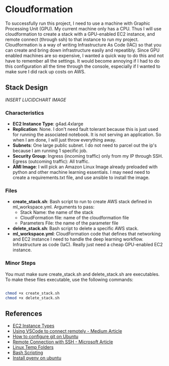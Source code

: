 # Cloudformation

To successfully run this project, I need to use a machine with Graphic Processing Unit (GPU).  My current machine only has a CPU.  Thus I will use cloudformation to create a stack with a GPU-enabled EC2 instance, and remote connect (through ssh) to that instance to run my project.  Cloudformation is a way of writing Infrastructure As Code (IAC) so that you can create and bring down infrastructure easily and repeatibly. Since GPU enabled machines are so expensive, I wanted a quick way to do this and not have to remember all the settings.  It would become annoying if I had to do this configuration all the time through the console, especially if I wanted to make sure I did rack up costs on AWS.

## Stack Design

*INSERT LUCIDCHART IMAGE*

### Characteristics

- **EC2 Instance Type**: g4ad.4xlarge
- **Replication**: None.  I don't need fault tolerant because this is just used for running the associated notebook. It is not serving an application.  So when I am done, I will just throw everything away.
- **Subnets**: One large public subnet. I do not need to parcel out the ip's because I am running 1 specific job.
- **Security Group**: Ingress (incoming traffic) only from my IP through SSH.  Egress (outcoming traffic): All traffic.
- **AMI Image**:  I will pick an Amazon Linux Image already preloaded with python and other machine learning essentials. I may need need to create a requirements.txt file, and use ansible to install the image.

### Files

- **create_stack.sh**: Bash script to run to create AWS stack defined in ml_workspace.yml. Arguments to pass:
  - Stack Name: the name of the stack
  - CloudFormation file: name of the cloudformation file
  - Parameters File: the name of the parameter file
- **delete_stack.sh**: Bash script to delete a specific AWS stack.
- **ml_workspace.yml**: CloudFormation code that defines that networking and EC2 instance I need to handle the deep learning workflow. Infrastructure as code (IaC). Really just need a cheap GPU-enabled EC2 instance.

### Minor Steps

You must make sure create_stack.sh and delete_stack.sh are executables. To make these files executable, use the following commands:

```bash

chmod +x create_stack.sh
chmod +x delete_stack.sh
```

## References

- [EC2 Instance Types](https://aws.amazon.com/ec2/instance-types/?trk=36c6da98-7b20-48fa-8225-4784bced9843&sc_channel=ps&s_kwcid=AL!4422!3!536392622533!e!!g!!aws%20ec2%20instance&ef_id=Cj0KCQjw7KqZBhCBARIsAI-fTKIeewxIXSK3iLKo5PZrmg2uFQPeBdC5pThj4Aw52x5SRJA2uRFXm2EaArW4EALw_wcB:G:s&s_kwcid=AL!4422!3!536392622533!e!!g!!aws%20ec2%20instance)
- [Using VSCode to connect remotely - Medium Article](https://medium.com/@christyjacob4/using-vscode-remotely-on-an-ec2-instance-7822c4032cff)
- [How to configure git on Ubuntu](https://linuxhint.com/install-configure-git-ubuntu/)
- [Remote Connection with SSH - Microsoft Article](https://code.visualstudio.com/docs/remote/ssh)
- [Linux Temp Folders](https://www.fosslinux.com/41739/linux-tmp-directory-everything-you-need-to-know.htm#:~:text=The%20%2Ftmp%20directory%20in%20Linux,applications%20running%20on%20the%20machine.&text=For%20example%2C%20when%20you%20are,file%20inside%20the%20%2Ftmp%20directory.)
- [Bash Scripting](https://tldp.org/HOWTO/Bash-Prog-Intro-HOWTO.html)
- [Install pyenv on ubuntu](https://linuxpip.org/pyenv-ubuntu/)